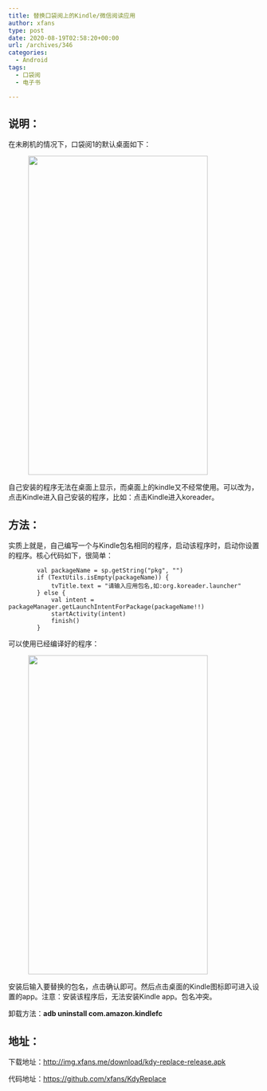 ```yaml
---
title: 替换口袋阅上的Kindle/微信阅读应用
author: xfans
type: post
date: 2020-08-19T02:58:20+00:00
url: /archives/346
categories:
  - Android
tags:
  - 口袋阅
  - 电子书

---
```

## 说明：

在未刷机的情况下，口袋阅1的默认桌面如下：<figure class="wp-block-image size-large is-resized">

<img loading="lazy" src="http://img.xfans.me/xfans/image/kdy.png" alt="" width="360" height="640" /> </figure> 

自己安装的程序无法在桌面上显示，而桌面上的kindle又不经常使用。可以改为，点击Kindle进入自己安装的程序，比如：点击Kindle进入koreader。

## 方法：

实质上就是，自己编写一个与Kindle包名相同的程序，启动该程序时，启动你设置的程序。核心代码如下，很简单：

<pre class="wp-block-code"><code>        val packageName = sp.getString("pkg", "")
        if (TextUtils.isEmpty(packageName)) {
            tvTitle.text = "请输入应用包名,如:org.koreader.launcher"
        } else {
            val intent = packageManager.getLaunchIntentForPackage(packageName!!)
            startActivity(intent)
            finish()
        }</code></pre>

可以使用已经编译好的程序：<figure class="wp-block-image size-large is-resized">

<img loading="lazy" src="http://img.xfans.me/xfans/image/kdy_replace.png" alt="" width="360" height="640" /> </figure> 

安装后输入要替换的包名，点击确认即可。然后点击桌面的Kindle图标即可进入设置的app。注意：安装该程序后，无法安装Kindle app。包名冲突。

卸载方法：**adb uninstall com.amazon.kindlefc**

## 地址：

下载地址：<http://img.xfans.me/download/kdy-replace-release.apk>

代码地址：<https://github.com/xfans/KdyReplace>